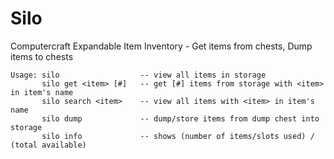 # Silo
Computercraft Expandable Item Inventory - Get items from chests, Dump items to chests
~~~
Usage: silo                  -- view all items in storage
       silo get <item> [#]   -- get [#] items from storage with <item> in item's name
       silo search <item>    -- view all items with <item> in item's name
       silo dump             -- dump/store items from dump chest into storage
       silo info             -- shows (number of items/slots used) / (total available)
~~~
